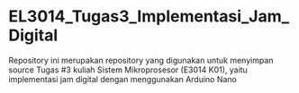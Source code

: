 # EL3014_Tugas3_Implementasi_Jam_Digital
Repository ini merupakan repository yang digunakan untuk menyimpan source Tugas #3 kuliah Sistem Mikroprosesor (E3014 K01), yaitu implementasi jam digital dengan menggunakan Arduino Nano
